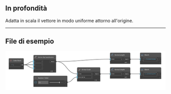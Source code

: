 ## In profondità
Adatta in scala il vettore in modo uniforme attorno all'origine.
___
## File di esempio

![Scale (scale_factor)](./Autodesk.DesignScript.Geometry.Vector.Scale(scale_factor)_img.jpg)

